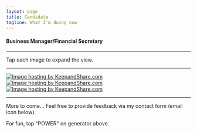 ```yaml
---
layout: page
title: Candidate
tagline: What I'm doing now
---
```


<h4>Business Manager/Financial Secretary</h4>
<hr/>
Tap each image to expand the view.
<hr/>
<a href="http://ibew.org/articles/09ElectricalWorker/EW1009/04.1009.html" title="Click for IBEW article"><img src="https://www.keepandshare.com/userpics/d/_/a/_/b/2021-05/st/pirates09-79563172.jpg?ts=1622776610" border="0" alt="Image hosting by KeepandShare.com" /></a>
<a href="https://www.keepandshare.com/doc10/32768/california-film-tv-retention-promotion-act-of-2014?ifr=y"><img src="https://www.keepandshare.com/userpics/d/_/a/_/b/2021-06/st/ca_tv_act_2014-81693022.jpg?ts=1622562488" border="0" alt="Image hosting by KeepandShare.com" /></a>
<a href="https://www.keepandshare.com/doc10/32773/flyer-1-including-link-to-pdf-version-below-the-image?ifr=y"><img src="https://www.keepandshare.com/userpics/d/_/a/_/b/2021-06/st/screen_shot_2021_06_01_at_3.01.23_pm-48667855.jpg?ts=1622776606" border="0" alt="Image hosting by KeepandShare.com" /></a>
<hr/>
More to come... Feel free to provide feedback via my contact form (email icon below).

For fun, tap "POWER" on generator above.